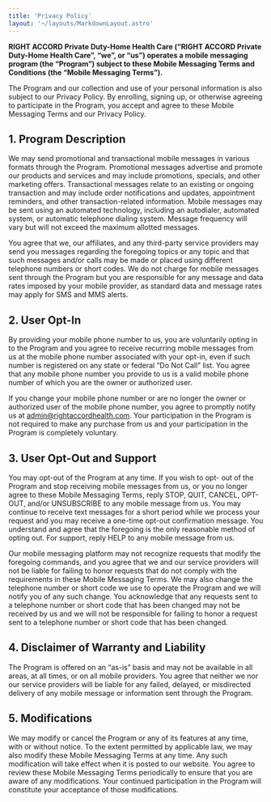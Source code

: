 ```yaml
---
title: 'Privacy Policy'
layout: '~/layouts/MarkdownLayout.astro'
---
```


**RIGHT ACCORD Private Duty-Home Health Care (“RIGHT ACCORD Private Duty-Home Health Care”, “we”, or “us”) operates a mobile messaging program (the “Program”) subject to these Mobile Messaging Terms and Conditions (the “Mobile Messaging Terms”).**

The Program and our collection and use of your personal information is also subject to our Privacy Policy. By enrolling, signing up, or otherwise agreeing to participate in the Program, you accept and agree to these Mobile Messaging Terms and our Privacy Policy.

## 1. Program Description

We may send promotional and transactional mobile messages in various formats through the Program. Promotional messages advertise and promote our products and services and may include promotions, specials, and other marketing offers. Transactional messages relate to an existing or ongoing transaction and may include order notifications and updates, appointment reminders, and other transaction-related information. Mobile messages may be sent using an automated technology, including an autodialer, automated system, or automatic telephone dialing system. Message frequency will vary but will not exceed the maximum allotted messages.

You agree that we, our affiliates, and any third-party service providers may send you messages regarding the foregoing topics or any topic and that such messages and/or calls may be made or placed using different telephone numbers or short codes. We do not charge for mobile messages sent through the Program but you are responsible for any message and data rates imposed by your mobile provider, as standard data and message rates may apply for SMS and MMS alerts.

## 2. User Opt-In

By providing your mobile phone number to us, you are voluntarily opting in to the Program and you agree to receive recurring mobile messages from us at the mobile phone number associated with your opt-in, even if such number is registered on any state or federal “Do Not Call” list. You agree that any mobile phone number you provide to us is a valid mobile phone number of which you are the owner or authorized user.

If you change your mobile phone number or are no longer the owner or authorized user of the mobile phone number, you agree to promptly notify us at <admin@rightaccordhealth.com>. Your participation in the Program is not required to make any purchase from us and your participation in the Program is completely voluntary.

## 3. User Opt-Out and Support

You may opt-out of the Program at any time. If you wish to opt- out of the Program and stop receiving mobile messages from us, or you no longer agree to these Mobile Messaging Terms, reply STOP, QUIT, CANCEL, OPT-OUT, and/or UNSUBSCRIBE to any mobile message from us. You may continue to receive text messages for a short period while we process your request and you may receive a one-time opt-out confirmation message. You understand and agree that the foregoing is the only reasonable method of opting out. For support, reply HELP to any mobile message from us.

Our mobile messaging platform may not recognize requests that modify the foregoing commands, and you agree that we and our service providers will not be liable for failing to honor requests that do not comply with the requirements in these Mobile Messaging Terms. We may also change the telephone number or short code we use to operate the Program and we will notify you of any such change. You acknowledge that any requests sent to a telephone number or short code that has been changed may not be received by us and we will not be responsible for failing to honor a request sent to a telephone number or short code that has been changed.

## 4. Disclaimer of Warranty and Liability

The Program is offered on an “as-is” basis and may not be available in all areas, at all times, or on all mobile providers. You agree that neither we nor our service providers will be liable for any failed, delayed, or misdirected delivery of any mobile message or information sent through the Program.

## 5. Modifications

We may modify or cancel the Program or any of its features at any time, with or without notice. To the extent permitted by applicable law, we may also modify these Mobile Messaging Terms at any time. Any such modification will take effect when it is posted to our website. You agree to review these Mobile Messaging Terms periodically to ensure that you are aware of any modifications. Your continued participation in the Program will constitute your acceptance of those modifications.
